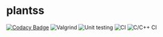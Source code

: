 # plantss
[![Codacy Badge](https://api.codacy.com/project/badge/Grade/24174e91570b49008d1ef9222e161318)](https://app.codacy.com/gh/stepin104344/plantss?utm_source=github.com&utm_medium=referral&utm_content=stepin104344/plantss&utm_campaign=Badge_Grade)
![Valgrind](https://github.com/stepin104344/plantss/workflows/Valgrind/badge.svg)
![Unit testing](https://github.com/stepin104344/plantss/workflows/Unit%20testing/badge.svg)
![CI](https://github.com/stepin104344/plantss/workflows/CI/badge.svg)
![C/C++ CI](https://github.com/stepin104344/plantss/workflows/C/C++%20CI/badge.svg)

